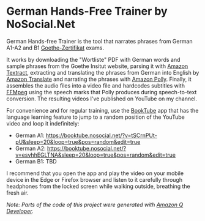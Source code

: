 # German Hands-Free Trainer by NoSocial.Net

German Hands-free Trainer is the tool that narrates phrases from German A1-A2 and B1 [Goethe-Zertifikat](https://www.goethe.de/de/spr/kup/prf/prf/sd1/inf.html) exams.

It works by downloading the "Wortliste" PDF with German words and sample phrases from the Goethe Insitut website, parsing it with [Amazon Textract](https://aws.amazon.com/textract/), extracting and translating the phrases from German into English by [Amazon Translate](https://aws.amazon.com/translate/) and narrating the phrases with [Amazon Polly](https://aws.amazon.com/polly/). Finally, it assembles the audio files into a video file and hardcodes subtitles with [FFMpeg](https://www.ffmpeg.org/) using the speech marks that Polly produces during speech-to-text conversion. The resulting videos I've published on YouTube on my channel.

For convenience and for regular training, use the [BookTube](https://github.com/ivan-khvostishkov/booktube) app that has the language learning feature to jump to a random position of the YouTube video and loop it indefinitely:

* German A1: https://booktube.nosocial.net/?v=tSCrnPUt-pU&sleep=20&loop=true&pos=random&edit=true
* German A2: https://booktube.nosocial.net/?v=esvhhEGLTNA&sleep=20&loop=true&pos=random&edit=true
* German B1: TBD

I recommend that you open the app and play the video on your mobile device in the Edge or Firefox browser and listen to it carefully through headphones from the locked screen while walking outside, breathing the fresh air.

_Note: Parts of the code of this project were generated with [Amazon Q Developer](https://aws.amazon.com/q/developer/)._
